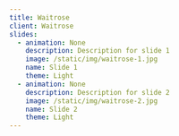 ```yaml
---
title: Waitrose
client: Waitrose
slides:
  - animation: None
    description: Description for slide 1
    image: /static/img/waitrose-1.jpg
    name: Slide 1
    theme: Light
  - animation: None
    description: Description for slide 2
    image: /static/img/waitrose-2.jpg
    name: Slide 2
    theme: Light
---
```


